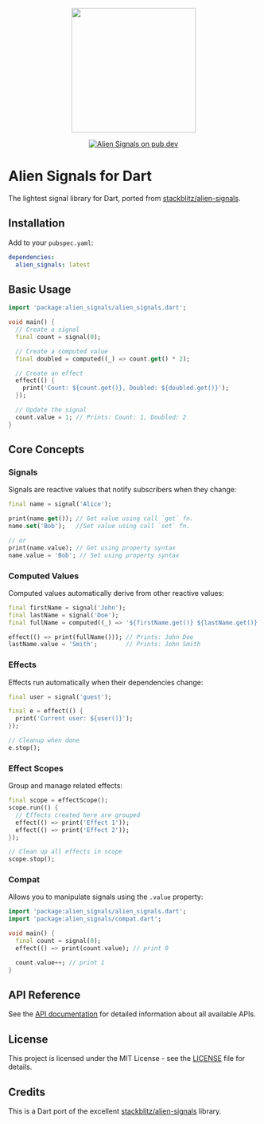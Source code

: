 <p align="center">
	<img src="https://github.com/stackblitz/alien-signals/raw/master/assets/logo.png" width="250"><br>
<p>

<p align="center">
	<a href="https://pub.dev/packages/alien_signals">
	   <img src="https://img.shields.io/pub/v/alien_signals" alt="Alien Signals on pub.dev" />
	</a>
</p>

# Alien Signals for Dart

The lightest signal library for Dart, ported from [stackblitz/alien-signals](https://github.com/stackblitz/alien-signals).

## Installation

Add to your `pubspec.yaml`:

```yaml
dependencies:
  alien_signals: latest
```

## Basic Usage

```dart
import 'package:alien_signals/alien_signals.dart';

void main() {
  // Create a signal
  final count = signal(0);

  // Create a computed value
  final doubled = computed((_) => count.get() * 2);

  // Create an effect
  effect(() {
    print('Count: ${count.get()}, Doubled: ${doubled.get()}');
  });

  // Update the signal
  count.value = 1; // Prints: Count: 1, Doubled: 2
}
```

## Core Concepts

### Signals

Signals are reactive values that notify subscribers when they change:

```dart
final name = signal('Alice');

print(name.get()); // Get value using call `get` fn.
name.set('Bob');   //Set value using call `set` fn.

// or
print(name.value); // Get using property syntax
name.value = 'Bob'; // Set using property syntax
```

### Computed Values

Computed values automatically derive from other reactive values:

```dart
final firstName = signal('John');
final lastName = signal('Doe');
final fullName = computed((_) => '${firstName.get()} ${lastName.get()}');

effect(() => print(fullName())); // Prints: John Doe
lastName.value = 'Smith';        // Prints: John Smith
```

### Effects

Effects run automatically when their dependencies change:

```dart
final user = signal('guest');

final e = effect(() {
  print('Current user: ${user()}');
});

// Cleanup when done
e.stop();
```

### Effect Scopes

Group and manage related effects:

```dart
final scope = effectScope();
scope.run(() {
  // Effects created here are grouped
  effect(() => print('Effect 1'));
  effect(() => print('Effect 2'));
});

// Clean up all effects in scope
scope.stop();
```

### Compat

Allows you to manipulate signals using the `.value` property:

```dart
import 'package:alien_signals/alien_signals.dart';
import 'package:alien_signals/compat.dart';

void main() {
  final count = signal(0);
  effect(() => print(count.value); // print 0

  count.value++; // print 1
}
```

## API Reference

See the [API documentation](https://pub.dev/documentation/alien_signals/latest/) for detailed information about all available APIs.

## License

This project is licensed under the MIT License - see the [LICENSE](LICENSE) file for details.

## Credits

This is a Dart port of the excellent [stackblitz/alien-signals](https://github.com/stackblitz/alien-signals) library.

